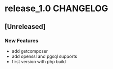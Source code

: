 # release_1.0 CHANGELOG


## [Unreleased]

### New Features
- add getcomposer
- add openssl and pgsql supports
- first version with php build






